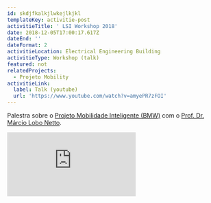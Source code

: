 ```yaml
---
id: skdjfkalkjlwkejlkjkl
templateKey: activitie-post
activitieTitle: ' LSI Workshop 2018'
date: 2018-12-05T17:00:17.617Z
dateEnd: ''
dateFormat: 2
activitieLocation: Electrical Engineering Building
activitieType: Workshop (talk)
featured: not
relatedProjects:
  - Projeto Mobility
activitieLink:
  label: Talk (youtube)
  url: 'https://www.youtube.com/watch?v=amyePR7zFOI'
---
```

Palestra sobre o [Projeto Mobilidade Inteligente (BMW)](https://sites.usp.br/cognitio/projetos/projeto-mobility/) com o [Prof. Dr. Márcio Lobo Netto](https://sites.usp.br/cognitio/membros/prof-dr-marcio-lobo-netto/).

<p class="youtube"><iframe src="https://www.youtube.com/embed/amyePR7zFOI" frameborder="0" allowfullscreen></iframe></p>
